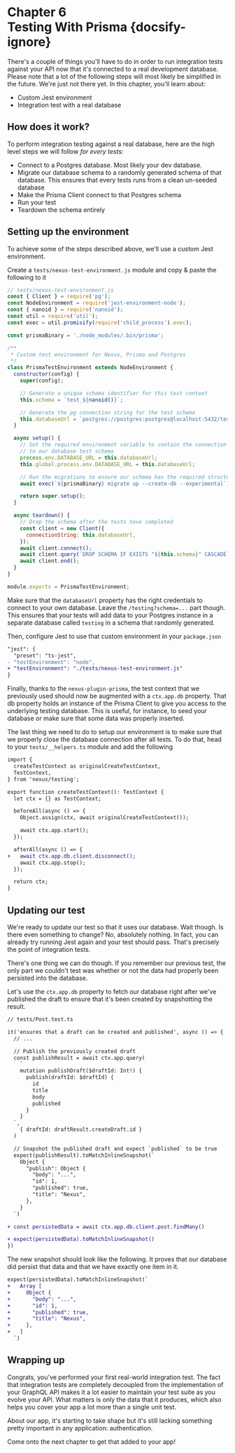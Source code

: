 # Chapter 6 <br> Testing With Prisma {docsify-ignore}

There's a couple of things you'll have to do in order to run integration tests against your API now that it's connected to a real development database. Please note that a lot of the following steps will most likely be simplified in the future. We're just not there yet. In this chapter, you'll learn about:

- Custom Jest environment
- Integration test with a real database

## How does it work?

To perform integration testing against a real database, here are the high level steps we will follow *for every tests*:

- Connect to a Postgres database. Most likely your dev database.
- Migrate our database schema to a randomly generated schema of that database. This ensures that every tests runs from a clean un-seeded database
- Make the Prisma Client connect to that Postgres schema
- Run your test
- Teardown the schema entirely

## Setting up the environment

To achieve some of the steps described above, we'll use a custom Jest environment.

Create a `tests/nexus-test-environment.js` module and copy & paste the following to it

```js
// tests/nexus-test-environment.js
const { Client } = require('pg');
const NodeEnvironment = require('jest-environment-node');
const { nanoid } = require('nanoid');
const util = require('util');
const exec = util.promisify(require('child_process').exec);

const prismaBinary = './node_modules/.bin/prisma';

/**
 * Custom test environment for Nexus, Prisma and Postgres
 */
class PrismaTestEnvironment extends NodeEnvironment {
  constructor(config) {
    super(config);

    // Generate a unique schema identifier for this test context
    this.schema = `test_${nanoid()}`;

    // Generate the pg connection string for the test schema
    this.databaseUrl = `postgres://postgres:postgres@localhost:5432/testing?schema=${this.schema}`;
  }

  async setup() {
    // Set the required environment variable to contain the connection string
    // to our database test schema
    process.env.DATABASE_URL = this.databaseUrl;
    this.global.process.env.DATABASE_URL = this.databaseUrl;

    // Run the migrations to ensure our schema has the required structure
    await exec(`${prismaBinary} migrate up --create-db --experimental`);

    return super.setup();
  }

  async teardown() {
    // Drop the schema after the tests have completed
    const client = new Client({
      connectionString: this.databaseUrl,
    });
    await client.connect();
    await client.query(`DROP SCHEMA IF EXISTS "${this.schema}" CASCADE`);
    await client.end();
  }
}

module.exports = PrismaTestEnvironment;
```

Make sure that the `databaseUrl` property has the right credentials to connect to your own database.
Leave the `/testing?schema=...` part though. This ensures that your tests will add data to your Postgres instance in a separate database called `testing` in a schema that randomly generated.

Then, configure Jest to use that custom environment in your `package.json`

```diff
"jest": {
  "preset": "ts-jest",
- "testEnvironment": "node",
+ "testEnvironment": "./tests/nexus-test-environment.js"
}
```

Finally, thanks to the `nexus-plugin-prisma`, the test context that we previously used should now be augmented with a `ctx.app.db` property. That db property holds an instance of the Prisma Client to give you access to the underlying testing database. This is useful, for instance, to seed your database or make sure that some data was properly inserted.

The last thing we need to do to setup our environment is to make sure that we properly close the database connection after all tests. To do that, head to your `tests/__helpers.ts` module and add the following

```diff
import {
  createTestContext as originalCreateTestContext,
  TestContext,
} from 'nexus/testing';

export function createTestContext(): TestContext {
  let ctx = {} as TestContext;

  beforeAll(async () => {
    Object.assign(ctx, await originalCreateTestContext());

    await ctx.app.start();
  });

  afterAll(async () => {
+   await ctx.app.db.client.disconnect();
    await ctx.app.stop();
  });

  return ctx;
}
```

## Updating our test

We're ready to update our test so that it uses our database. Wait though. Is there even something to change?
No, absolutely nothing. In fact, you can already try running Jest again and your test should pass. That's precisely the point of integration tests.

There's one thing we can do though. If you remember our previous test, the only part we couldn't test was whether or not the data had properly been persisted into the database.

Let's use the `ctx.app.db` property to fetch our database right after we've published the draft to ensure that it's been created by snapshotting the result.

```diff
// tests/Post.test.ts

it('ensures that a draft can be created and published', async () => {
  // ...

  // Publish the previously created draft
  const publishResult = await ctx.app.query(
    `
    mutation publishDraft($draftId: Int!) {
      publish(draftId: $draftId) {
        id
        title
        body
        published
      }
    }
  `,
    { draftId: draftResult.createDraft.id }
  )

  // Snapshot the published draft and expect `published` to be true
  expect(publishResult).toMatchInlineSnapshot(`
    Object {
      "publish": Object {
        "body": "...",
        "id": 1,
        "published": true,
        "title": "Nexus",
      },
    }
  `)

+ const persistedData = await ctx.app.db.client.post.findMany()

+ expect(persistedData).toMatchInlineSnapshot()
})
```

The new snapshot should look like the following. It proves that our database did persist that data and that we have exactly one item in it.

```diff
expect(persistedData).toMatchInlineSnapshot(`
+   Array [
+     Object {
+       "body": "...",
+       "id": 1,
+       "published": true,
+       "title": "Nexus",
+     },
+   ]
  `)
```

## Wrapping up

Congrats, you've performed your first real-world integration test. The fact that integration tests are completely decoupled from the implementation of your GraphQL API makes it a lot easier to maintain your test suite as you evolve your API. What matters is only the data that it produces, which also helps you cover your app a lot more than a single unit test.

About our app, it's starting to take shape but it's still lacking something pretty important in any application: authentication.

Come onto the next chapter to get that added to your app!
